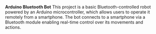 **Arduino Bluetooth Bot**
This project is a basic Bluetooth-controlled robot powered by an Arduino microcontroller, 
which allows users to operate it remotely from a smartphone. The bot connects to a smartphone 
via a Bluetooth module enabling real-time control over its movements and actions.
